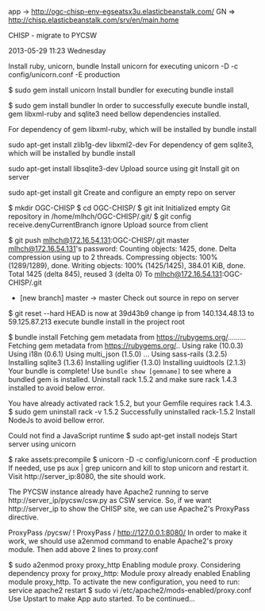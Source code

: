 app -> http://ogc-chisp-env-egseatsx3u.elasticbeanstalk.com/
GN => http://chisp.elasticbeanstalk.com/srv/en/main.home


CHISP - migrate to PYCSW

2013-05-29 11:23 Wednesday

Install ruby, unicorn, bundle
Install unicorn for executing unicorn -D -c config/unicorn.conf -E production

$ sudo gem install unicorn
Install bundler for executing bundle install

$ sudo gem install bundler
In order to successfully execute bundle install, gem libxml-ruby and sqlite3 need bellow dependencies installed.

For dependency of gem libxml-ruby, which will be installed by bundle install

sudo apt-get install zlib1g-dev libxml2-dev
For dependency of gem sqlite3, which will be installed by bundle install

sudo apt-get install libsqlite3-dev
Upload source using git
Install git on server

sudo apt-get install git
Create and configure an empty repo on server

$ mkdir OGC-CHISP
$ cd OGC-CHISP/
$ git init
Initialized empty Git repository in /home/mlhch/OGC-CHISP/.git/
$ git config receive.denyCurrentBranch ignore
Upload source from client

$ git push mlhch@172.16.54.131:OGC-CHISP/.git master
mlhch@172.16.54.131's password: 
Counting objects: 1425, done.
Delta compression using up to 2 threads.
Compressing objects: 100% (1289/1289), done.
Writing objects: 100% (1425/1425), 384.01 KiB, done.
Total 1425 (delta 845), reused 3 (delta 0)
To mlhch@172.16.54.131:OGC-CHISP/.git
 * [new branch]      master -> master
Check out source in repo on server

$ git reset --hard
HEAD is now at 39d43b9 change ip from 140.134.48.13 to 59.125.87.213
execute bundle install in the project root

$ bundle install
Fetching gem metadata from https://rubygems.org/.........
Fetching gem metadata from https://rubygems.org/..
Using rake (10.0.3) 
Using i18n (0.6.1) 
Using multi_json (1.5.0) 
...
Using sass-rails (3.2.5) 
Installing sqlite3 (1.3.6) 
Installing uglifier (1.3.0) 
Installing uuidtools (2.1.3) 
Your bundle is complete!
Use `bundle show [gemname]` to see where a bundled gem is installed.
Uninstall rack 1.5.2 and make sure rack 1.4.3 installed to avoid below error.

You have already activated rack 1.5.2, but your Gemfile requires rack 1.4.3.
$ sudo gem uninstall rack -v 1.5.2
Successfully uninstalled rack-1.5.2
Install NodeJs to avoid bellow error.

Could not find a JavaScript runtime
$ sudo apt-get install nodejs
Start server using unicorn

$ rake assets:precompile
$ unicorn -D -c config/unicorn.conf -E production
If needed, use ps aux | grep unicorn and kill to stop unicorn and restart it. Visit http://server_ip:8080, the site should work.

The PYCSW instance already have Apache2 running to serve http://server_ip/pycsw/csw.py as CSW service. So, if we want http://server_ip to show the CHISP site, we can use Apache2's ProxyPass directive.

ProxyPass /pycsw/ !
ProxyPass / http://127.0.0.1:8080/
In order to make it work, we should use a2enmod command to enable Apache2's proxy module. Then add above 2 lines to proxy.conf

$ sudo a2enmod proxy proxy_http
Enabling module proxy.
Considering dependency proxy for proxy_http:
Module proxy already enabled
Enabling module proxy_http.
To activate the new configuration, you need to run:
  service apache2 restart
$ sudo vi /etc/apache2/mods-enabled/proxy.conf
Use Upstart to make App auto started. To be continued...
